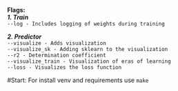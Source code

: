 **Flags:**\
**_1. Train_**\
`--log - Includes logging of weights during training`

**_2. Predictor_**\
`--visualize - Adds visualization`\
`--visualize_sk - Adding sklearn to the visualization`\
`--r2 - Determination coefficient`\
`--visualize_train - Visualization of eras of learning`\
`--loss - Visualizes the loss function`

#Start:
For install venv and requirements use `make`

